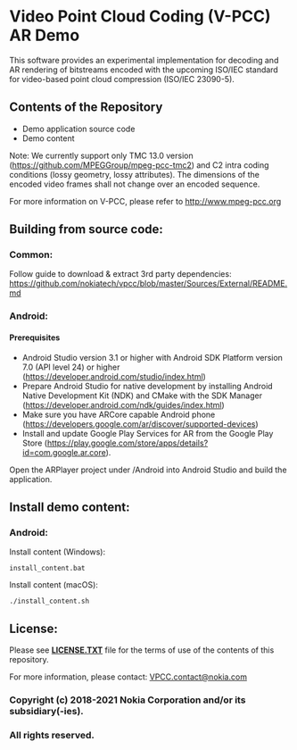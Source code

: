 # Video Point Cloud Coding (V-PCC) AR Demo

This software provides an experimental implementation for decoding and AR rendering of bitstreams encoded with the upcoming ISO/IEC standard for video-based point cloud compression (ISO/IEC 23090-5).

## Contents of the Repository

* Demo application source code
* Demo content

Note: We currently support only TMC 13.0 version (https://github.com/MPEGGroup/mpeg-pcc-tmc2) and C2 intra coding conditions (lossy geometry, lossy attributes). The dimensions of the encoded video frames shall not change over an encoded sequence.

For more information on V-PCC, please refer to http://www.mpeg-pcc.org

## Building from source code:

### Common:

Follow guide to download & extract 3rd party dependencies: https://github.com/nokiatech/vpcc/blob/master/Sources/External/README.md

### Android:

#### Prerequisites
- Android Studio version 3.1 or higher with Android SDK Platform version 7.0 (API level 24) or higher (https://developer.android.com/studio/index.html)
- Prepare Android Studio for native development by installing Android Native Development Kit (NDK) and CMake with the SDK Manager (https://developer.android.com/ndk/guides/index.html)
- Make sure you have ARCore capable Android phone (https://developers.google.com/ar/discover/supported-devices)
- Install and update Google Play Services for AR from the Google Play Store (https://play.google.com/store/apps/details?id=com.google.ar.core).

Open the ARPlayer project under /Android into Android Studio and build the application.

## Install demo content:

### Android:

Install content (Windows):

```
install_content.bat
```

Install content (macOS):

```
./install_content.sh
```

## License:
Please see **[LICENSE.TXT](https://github.com/nokiatech/vpcc/blob/master/LICENSE.txt)** file for the terms of use of the contents of this repository.

For more information, please contact: <VPCC.contact@nokia.com>

### Copyright (c) 2018-2021 Nokia Corporation and/or its subsidiary(-ies).
### **All rights reserved.** 
